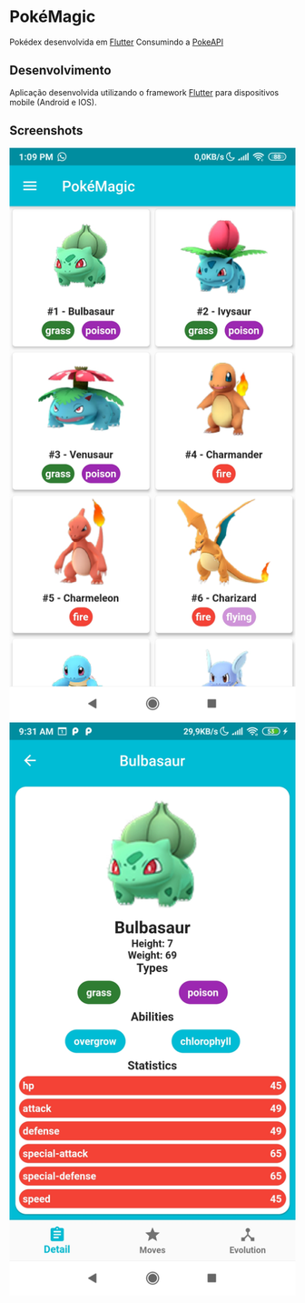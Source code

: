 # PokéMagic
Pokédex desenvolvida em [Flutter](https://flutter.dev/) Consumindo a [PokeAPI](https://pub.dev/packages/pokeapi)

## Desenvolvimento

Aplicação desenvolvida utilizando o framework [Flutter](https://flutter.dev/) para dispositivos mobile (Android e IOS).

## Screenshots

![Principal](screenshots/principal.jpg) 
![Detalhes](screenshots/detalhes.jpg)

